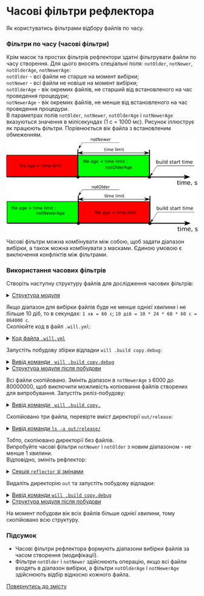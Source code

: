 # Часові фільтри рефлектора  

Як користуватись фільтрами відбору файлів по часу.

### Фільтри по часу (часові фільтри)  
Крім масок та простих фільтрів рефлектори здатні фільтрувати файли по часу створення. Для цього вносять спеціальні поля: `notOlder`, `notNewer`, `notOlderAge`, `notNewerAge`:  
`notOlder` - всі файли не старше на момент вибірки;  
`notNewer` - всі файли не новіше на момент вибірки;  
`notOlderAge` - вік окремих файлів, не старший від встановленого на час проведення процедури;  
`notNewerAge` - вік окремих файлів, не менше від встановленого на час проведення процедури.  
В параметрах полів `notOlder`, `notNewer`, `notOlderAge` і `notNewerAge` вказуються значення в мілісекундах (1 с = 1000 мс). Рисунок іллюструє як працюють фільтри. Порівнюється вік файла з встановленим обмеженням.  
![time.filter](./Images/time.filter.png)  

Часові фільтри можна комбінувати між собою, щоб задати діапазон вибірки, а також можна комбінувати з масками. Єдиною умовою є виключення конфліктів між фільтрами.  

### Використання часових фільтрів  
Створіть наступну структуру файлів для дослідження часових фільтрів:  

<details>
  <summary><u>Структура модуля</u></summary>

```
timeFilters
     ├── proto
     │     ├── proto.two
     │     │     └── script.js
     │     ├── files
     │     │     ├── manual.md
     │     │     └── tutorial.md
     │     ├── build.txt.js
     │     └── package.json  
     └── .will.yml       

```

</details>

Якщо діапазон для вибірки файлів буде не менше однієї хвилини і не більше 10 діб, то в секундах: `1 хв = 60 с`; `10 діб = 10 * 24 * 60 * 60 с = 864000 с`.  
Скопіюйте код в файл `.will.yml`:  

<details>
  <summary><u>Код файла <code>.will.yml</code></u></summary>

```yaml
about :

  name : timeFilter
  description : "To use reflector time filters"
  version : 0.0.1

path :

  in : '.'
  out : 'out'
  proto : './proto'
  out.debug :
    path : './out/debug'
    criterion :
      debug : 1
  out.release :
    path : './out/release'
    criterion :
      debug : 0

reflector :

  reflect.copy.:
    recursive: 2
    src:
      filePath: ./proto
      notNewerAge : 6000
      notOlderAge : 864000000
    dst:
      filePath: path::out.*=1
    criterion:
      debug: [ 0,1 ]

step :

  reflect.copy :
    inherit : predefined.reflect
    reflector : reflect.*
    criterion :
       debug : [ 0,1 ]

build :

  copy :
    criterion :
      debug : [ 0,1 ]
    steps :
      - reflect.*

```

</details>


Запустіть побудову збірки відладки `will .build copy.debug`:  

<details>
  <summary><u>Вивід команди <code> will .build copy.debug</code></u></summary>

```
[user@user ~]$ will .build copy.debug
...
  Building copy.debug
   + reflect.copy.debug reflected 8 files /path_to_file/ : out/debug <- proto in 0.390s
  Built copy.debug in 0.432s

```

</details>
<details>
  <summary><u>Структура модуля після побудови</u></summary>

```
timeFilters
     ├── proto
     │     ├── proto.two
     │     │     └── script.js
     │     ├── files
     │     │     ├── manual.md
     │     │     └── tutorial.md
     │     ├── build.txt.js
     │     └── package.json  
     ├── out
     │     └── debug
     │           ├── proto.two
     │           │     └── script.js
     │           ├── files
     │           │     ├── manual.md
     │           │     └── tutorial.md
     │           ├── build.txt.js
     │           └── package.json    
     └── .will.yml       

```

</details>

Всі файли скопійовано. Змініть діапазон в `notNewerAge` з 6000 до 80000000, щоб виключити можливість копіювання файлів створених для випробування. Запустіть реліз-побудову:  

<details>
  <summary><u>Вивід команди <code> will .build copy.</code></u></summary>

```
[user@user ~]$ will .build copy.
...
  Building copy.
   + reflect.copy. reflected 3 files /path_to_file/ : out/release <- proto in 0.311s
  Built copy. in 0.358s

```

</details>

Скопійовано три файла, перевірте вміст директорії `out/release`:  

<details>
  <summary><u>Вивід команди <code>ls -a out/release/</code></u></summary>

```
[user@user ~]$ ls -a out/release/
.  ..  files  proto.two

```

</details>

Тобто, скопіювано директорії без файлів.  
Випробуйте часові фільтри `notNewer` i `notOlder` з новим діапазоном - не менше 1 хвилини.  
Відповідно, змініть рефлектор:  

<details>
  <summary><u>Секція <code>reflector</code> зі змінами</u></summary>

```yaml
reflector :

  reflect.copy.:
    recursive: 2
    src:
      filePath: ./proto
      notOlder : 60000
    dst:
      filePath: path::out.*=1
    criterion:
      debug: [ 0,1 ]

```

</details>

Видаліть директорію `out` та запустіть побудову відладки:  

<details>
  <summary><u>Вивід команди <code>will .build copy.debug</code></u></summary>

```
[user@user ~]$ will .build copy.debug
...
  Building copy.debug
   + reflect.copy. reflected 8 files /path_to_file/ : out/debug <- proto in 0.311s
  Built copy. in 0.358s

```

</details>
<details>
  <summary><u>Структура модуля після побудови</u></summary>

```
timeFilters
     ├── proto
     │     ├── proto.two
     │     │     └── script.js
     │     ├── files
     │     │     ├── manual.md
     │     │     └── tutorial.md
     │     ├── build.txt.js
     │     └── package.json  
     ├── out
     │     └── debug
     │           ├── proto.two
     │           │     └── script.js
     │           ├── files
     │           │     ├── manual.md
     │           │     └── tutorial.md
     │           ├── build.txt.js
     │           └── package.json    
     └── .will.yml       

```

</details>

На момент побудови вік всіх файлів більше однієї хвилини, тому скопійовано всю структуру.

### Підсумок
- Часові фільтри рефлектора формують діапазони вибірки файлів за часом створення (модифікації).  
- Фільтри `notOlder` і `notNewer` здійснюють операцію, якщо всі файли входять в діапазон вибірки, а фільтри `notOlderAge` і `notNewerAge` здійснюють відбір відносно кожного файла.

[Повернутись до змісту](../README.md#tutorials)
